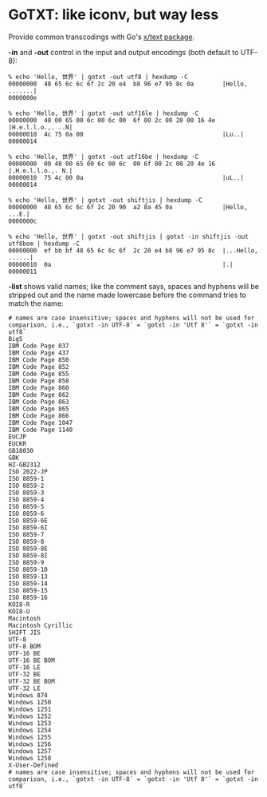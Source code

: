 # GoTXT: like iconv, but way less

Provide common transcodings with Go's [x/text package](https://pkg.go.dev/golang.org/x/text).

**-in** and **-out** control in the input and output encodings (both default to UTF-8):

```none
% echo 'Hello, 世界' | gotxt -out utf8 | hexdump -C
00000000  48 65 6c 6c 6f 2c 20 e4  b8 96 e7 95 8c 0a        |Hello, .......|
0000000e
```

```none
% echo 'Hello, 世界' | gotxt -out utf16le | hexdump -C
00000000  48 00 65 00 6c 00 6c 00  6f 00 2c 00 20 00 16 4e  |H.e.l.l.o.,. ..N|
00000010  4c 75 0a 00                                       |Lu..|
00000014
```

```none
% echo 'Hello, 世界' | gotxt -out utf16be | hexdump -C
00000000  00 48 00 65 00 6c 00 6c  00 6f 00 2c 00 20 4e 16  |.H.e.l.l.o.,. N.|
00000010  75 4c 00 0a                                       |uL..|
00000014
```

```none
% echo 'Hello, 世界' | gotxt -out shiftjis | hexdump -C
00000000  48 65 6c 6c 6f 2c 20 90  a2 8a 45 0a              |Hello, ...E.|
0000000c
```

```none
% echo 'Hello, 世界' | gotxt -out shiftjis | gotxt -in shiftjis -out utf8bom | hexdump -C
00000000  ef bb bf 48 65 6c 6c 6f  2c 20 e4 b8 96 e7 95 8c  |...Hello, ......|
00000010  0a                                                |.|
00000011
```

**-list** shows valid names; like the comment says, spaces and hyphens will be stripped out and the name made lowercase before the command tries to match the name:

```none
# names are case insensitive; spaces and hyphens will not be used for comparison, i.e., `gotxt -in UTF-8` = `gotxt -in 'Utf 8'` = `gotxt -in utf8`
Big5
IBM Code Page 037
IBM Code Page 437
IBM Code Page 850
IBM Code Page 852
IBM Code Page 855
IBM Code Page 858
IBM Code Page 860
IBM Code Page 862
IBM Code Page 863
IBM Code Page 865
IBM Code Page 866
IBM Code Page 1047
IBM Code Page 1140
EUCJP
EUCKR
GB18030
GBK
HZ-GB2312
ISO 2022-JP
ISO 8859-1
ISO 8859-2
ISO 8859-3
ISO 8859-4
ISO 8859-5
ISO 8859-6
ISO 8859-6E
ISO 8859-6I
ISO 8859-7
ISO 8859-8
ISO 8859-8E
ISO 8859-8I
ISO 8859-9
ISO 8859-10
ISO 8859-13
ISO 8859-14
ISO 8859-15
ISO 8859-16
KOI8-R
KOI8-U
Macintosh
Macintosh Cyrillic
SHIFT JIS
UTF-8
UTF-8 BOM
UTF-16 BE
UTF-16 BE BOM
UTF-16 LE
UTF-32 BE
UTF-32 BE BOM
UTF-32 LE
Windows 874
Windows 1250
Windows 1251
Windows 1252
Windows 1253
Windows 1254
Windows 1255
Windows 1256
Windows 1257
Windows 1258
X-User-Defined
# names are case insensitive; spaces and hyphens will not be used for comparison, i.e., `gotxt -in UTF-8` = `gotxt -in 'Utf 8'` = `gotxt -in utf8`
```
